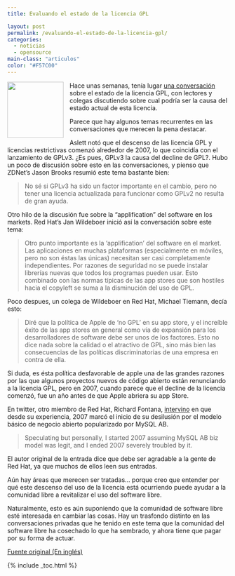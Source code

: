 ```yaml
---
title: Evaluando el estado de la licencia GPL

layout: post
permalink: /evaluando-el-estado-de-la-licencia-gpl/
categories:
  - noticias
  - opensource
main-class: "articulos"
color: "#F57C00"
---
```

<div class="separator" style="clear: both; text-align: center;">
  <a href="http://upload.wikimedia.org/wikipedia/commons/thumb/8/8b/License_icon-gpl-2.svg/256px-License_icon-gpl-2.svg.png" imageanchor="1" style="clear:left; float:left;margin-right:1em; margin-bottom:1em"><img border="0" height="128" width="128" src="http://upload.wikimedia.org/wikipedia/commons/thumb/8/8b/License_icon-gpl-2.svg/256px-License_icon-gpl-2.svg.png" style="border:none;" /></a>
</div>

Hace unas semanas, tenía lugar <a target="_blank" href="https://plus.google.com/u/0/110027483887022913393/posts/Arx9N665DZf">una conversación</a> sobre el estado de la licencia GPL, con lectores y colegas discutiendo sobre cual podría ser la causa del estado actual de esta licencia.

Parece que hay algunos temas recurrentes en las conversaciones que merecen la pena destacar.

Aslett notó que el descenso de las licencia GPL y licencias restrictivas comenzó alrededor de 2007, lo que coincidía con el lanzamiento de GPLv3. ¿Es pues, GPLv3 la causa del decline de GPL?. Hubo un poco de discusión sobre esto en las conversaciones, y pienso que ZDNet&#8217;s Jason Brooks resumió este tema bastante bien:

> No sé si GPLv3 ha sido un factor importante en el cambio, pero no tener una licencia actualizada para funcionar como GPLv2 no resulta de gran ayuda.


<!--ad-->

Otro hilo de la discusión fue sobre la &#8220;applification&#8221; del software en los markets. Red Hat&#8217;s Jan Wildeboer inició así la conversación sobre este tema:

> Otro punto importante es la &#8216;applification&#8217; del software en el market. Las aplicaciones en muchas plataformas (especialmente en móviles, pero no son éstas las únicas) necesitan ser casi completamente independientes. Por razones de seguridad no se puede instalar librerías nuevas que todos los programas pueden usar. Esto combinado con las normas típicas de las app stores que son hostiles hacia el copyleft se suma a la disminución del uso de GPL.

Poco despues, un colega de Wildeboer en Red Hat, Michael Tiemann, decía esto:

> Diré que la política de Apple de &#8216;no GPL&#8217; en su app store, y el increíble éxito de las app stores en general como vía de expansión para los desarrolladores de software debe ser unos de los factores. Esto no dice nada sobre la calidad o el atractivo de GPL, sino más bien las consecuencias de las políticas discriminatorias de una empresa en contra de ella.

Si duda, es ésta política desfavorable de apple una de las grandes razones por las que algunos proyectos nuevos de código abierto están renunciando a la licencia GPL, pero en 2007, cuando parece que el decline de la licencia comenzó, fue un año antes de que Apple abriera su app Store.

En twitter, otro miembro de Red Hat, Richard Fontana, <a target="_blank" href="https://twitter.com/#!/richardfontana/status/147770045999751169">intervino</a> en que desde su experiencia, 2007 marcó el inicio de su desilusión por el modelo básico de negocio abierto popularizado por MySQL AB.

> Speculating but personally, I started 2007 assuming MySQL AB biz model was legit, and I ended 2007 severely troubled by it.

<p class="alert">
  El autor original de la entrada dice que debe ser agradable a la gente de Red Hat, ya que muchos de ellos leen sus entradas.
</p>

Aún hay áreas que merecen ser tratadas&#8230; porque creo que entender por qué este descenso del uso de la licencia está ocurriendo puede ayudar a la comunidad libre a revitalizar el uso del software libre.

Naturalmente, esto es aún suponiendo que la comunidad de software libre esté interesada en cambiar las cosas. Hay un trasfondo distinto en las conversaciones privadas que he tenido en este tema que la comunidad del software libre ha cosechado lo que ha sembrado, y ahora tiene que pagar por su forma de actuar.

<a target="_blank" href="http://www.itworld.com/it-managementstrategy/234223/evaluating-state-gpl">Fuente original (En inglés)</a>



{% include _toc.html %}
